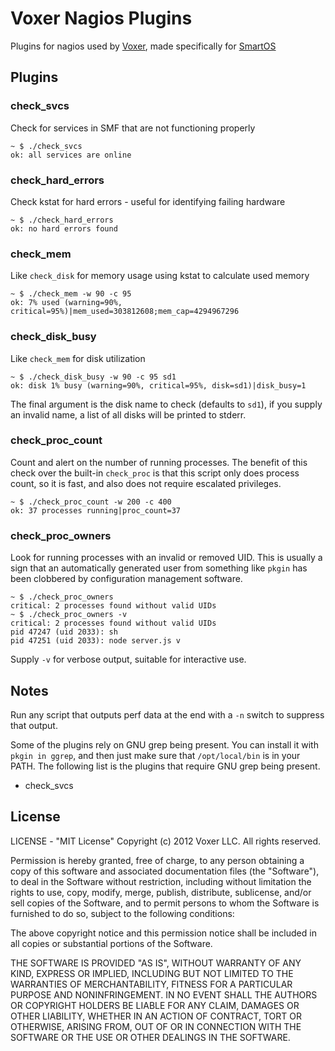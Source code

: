 Voxer Nagios Plugins
====================

Plugins for nagios used by [Voxer][0], made specifically for [SmartOS][1]

Plugins
-------

### check_svcs

Check for services in SMF that are not functioning properly

    ~ $ ./check_svcs
    ok: all services are online

### check_hard_errors

Check kstat for hard errors - useful for identifying failing hardware

    ~ $ ./check_hard_errors
    ok: no hard errors found

### check_mem

Like `check_disk` for memory usage using kstat to calculate used memory

    ~ $ ./check_mem -w 90 -c 95
    ok: 7% used (warning=90%, critical=95%)|mem_used=303812608;mem_cap=4294967296

### check_disk_busy

Like `check_mem` for disk utilization

    ~ $ ./check_disk_busy -w 90 -c 95 sd1
    ok: disk 1% busy (warning=90%, critical=95%, disk=sd1)|disk_busy=1

The final argument is the disk name to check (defaults to `sd1`), if
you supply an invalid name, a list of all disks will be printed to
stderr.

### check_proc_count

Count and alert on the number of running processes.  The benefit of this check
over the built-in `check_proc` is that this script only does process count, so
it is fast, and also does not require escalated privileges.

    ~ $ ./check_proc_count -w 200 -c 400
    ok: 37 processes running|proc_count=37

### check_proc_owners

Look for running processes with an invalid or removed UID.  This is usually
a sign that an automatically generated user from something like `pkgin` has
been clobbered by configuration management software.

    ~ $ ./check_proc_owners
    critical: 2 processes found without valid UIDs
    ~ $ ./check_proc_owners -v
    critical: 2 processes found without valid UIDs
    pid 47247 (uid 2033): sh
    pid 47251 (uid 2033): node server.js v

Supply `-v` for verbose output, suitable for interactive use.

Notes
-----

Run any script that outputs perf data at the end with a `-n` switch
to suppress that output.

Some of the plugins rely on GNU grep being present.
You can install it with `pkgin in ggrep`, and then just make sure that
`/opt/local/bin` is in your PATH. The following list is the plugins that
require GNU grep being present.

* check_svcs

License
-------

LICENSE - "MIT License"
Copyright (c) 2012 Voxer LLC. All rights reserved.

Permission is hereby granted, free of charge, to any person obtaining a copy of this software and associated documentation files (the "Software"), to deal in the Software without restriction, including without limitation the rights to use, copy, modify, merge, publish, distribute, sublicense, and/or sell copies of the Software, and to permit persons to whom the Software is furnished to do so, subject to the following conditions:

The above copyright notice and this permission notice shall be included in all copies or substantial portions of the Software.

THE SOFTWARE IS PROVIDED "AS IS", WITHOUT WARRANTY OF ANY KIND, EXPRESS OR IMPLIED, INCLUDING BUT NOT LIMITED TO THE WARRANTIES OF MERCHANTABILITY, FITNESS FOR A PARTICULAR PURPOSE AND NONINFRINGEMENT. IN NO EVENT SHALL THE AUTHORS OR COPYRIGHT HOLDERS BE LIABLE FOR ANY CLAIM, DAMAGES OR OTHER LIABILITY, WHETHER IN AN ACTION OF CONTRACT, TORT OR OTHERWISE, ARISING FROM, OUT OF OR IN CONNECTION WITH THE SOFTWARE OR THE USE OR OTHER DEALINGS IN THE SOFTWARE.

[0]: http://voxer.com
[1]: http://smartos.org
